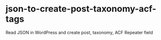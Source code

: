 # json-to-create-post-taxonomy-acf-tags
Read JSON in WordPress and create post, taxonomy, ACF Repeater field
